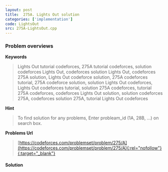 ```yaml
---
layout: post
title:  275A. Lights Out solution
categories: ['implementation']
code: LightsOut
src: 275A-LightsOut.cpp
---
```

### **Problem overviews**

**Keywords**
> Lights Out tutorial codeforces, 275A tutorial codeforces, solution codeforces Lights Out, codeforces solution Lights Out, codeforces 275A solution, Lights Out codeforce solution, 275A codeforces tutorial, 275A codeforce solution, solution Lights Out codeforces, Lights Out codeforces tutorial, solution 275A codeforces, tutorial 275A codeforces, codeforces Lights Out solution, solution codeforces 275A, codeforces solution 275A, tutorial Lights Out codeforces

**Hint**
> To find solution for any problems, Enter probleam_id (1A, 28B, ...) on search box. 

**Problems Url**
> [https://codeforces.com/problemset/problem/275/A](https://codeforces.com/problemset/problem/275/A){:rel="nofollow"}{:target="_blank"}

#### **Solution**



